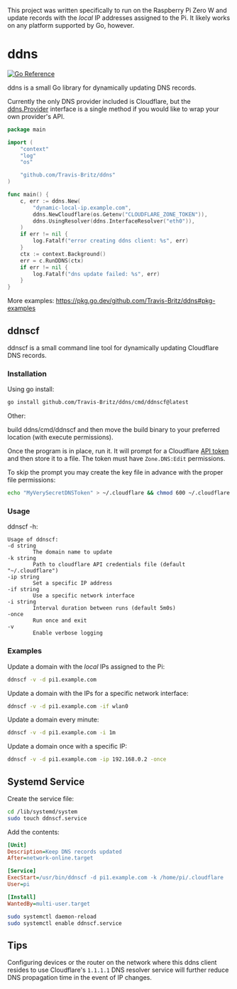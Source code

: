 This project was written specifically to run on the Raspberry Pi Zero W and update records with the _local_ IP addresses assigned to the Pi. It likely works on any platform supported by Go, however.

# ddns

[![Go Reference](https://pkg.go.dev/badge/github.com/Travis-Britz/ddns.svg)](https://pkg.go.dev/github.com/Travis-Britz/ddns)

ddns is a small Go library for dynamically updating DNS records.

Currently the only DNS provider included is Cloudflare,
but the [ddns.Provider](https://pkg.go.dev/github.com/Travis-Britz/ddns#Provider) interface is a single method if you would like to wrap your own provider's API.

```go
package main

import (
	"context"
	"log"
	"os"

	"github.com/Travis-Britz/ddns"
)

func main() {
	c, err := ddns.New(
		"dynamic-local-ip.example.com",
		ddns.NewCloudflare(os.Getenv("CLOUDFLARE_ZONE_TOKEN")),
		ddns.UsingResolver(ddns.InterfaceResolver("eth0")),
	)
	if err != nil {
		log.Fatalf("error creating ddns client: %s", err)
	}
	ctx := context.Background()
	err = c.RunDDNS(ctx)
	if err != nil {
		log.Fatalf("dns update failed: %s", err)
	}
}

```

More examples: https://pkg.go.dev/github.com/Travis-Britz/ddns#pkg-examples

## ddnscf

ddnscf is a small command line tool for dynamically updating Cloudflare DNS records.

### Installation

Using go install:

```bash
go install github.com/Travis-Britz/ddns/cmd/ddnscf@latest
```

Other:

build ddns/cmd/ddnscf and then move the build binary to your preferred location (with execute permissions).

Once the program is in place, run it. It will prompt for a Cloudflare [API token](https://dash.cloudflare.com/profile/api-tokens) and then store it to a file. The token must have `Zone.DNS:Edit` permissions.

To skip the prompt you may create the key file in advance with the proper file permissions:

```bash
echo "MyVerySecretDNSToken" > ~/.cloudflare && chmod 600 ~/.cloudflare
```

### Usage

ddnscf -h:

    Usage of ddnscf:
    -d string
            The domain name to update
    -k string
            Path to cloudflare API credentials file (default "~/.cloudflare")
    -ip string
            Set a specific IP address
    -if string
            Use a specific network interface
    -i string
            Interval duration between runs (default 5m0s)
    -once
            Run once and exit
    -v
            Enable verbose logging

### Examples

Update a domain with the _local_ IPs assigned to the Pi:

```sh
ddnscf -v -d pi1.example.com
```

Update a domain with the IPs for a specific network interface:

```sh
ddnscf -v -d pi1.example.com -if wlan0
```

Update a domain every minute:

```sh
ddnscf -v -d pi1.example.com -i 1m
```

Update a domain once with a specific IP:

```sh
ddnscf -v -d pi1.example.com -ip 192.168.0.2 -once
```

## Systemd Service

Create the service file:

```sh
cd /lib/systemd/system
sudo touch ddnscf.service
```

Add the contents:

```ini
[Unit]
Description=Keep DNS records updated
After=network-online.target

[Service]
ExecStart=/usr/bin/ddnscf -d pi1.example.com -k /home/pi/.cloudflare
User=pi

[Install]
WantedBy=multi-user.target
```

```sh
sudo systemctl daemon-reload
sudo systemctl enable ddnscf.service
```

## Tips

Configuring devices or the router on the network where this ddns client resides to use Cloudflare's `1.1.1.1` DNS resolver service will further reduce DNS propagation time in the event of IP changes.
